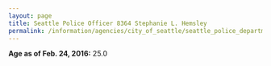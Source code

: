 ```yaml
---
layout: page
title: Seattle Police Officer 8364 Stephanie L. Hemsley
permalink: /information/agencies/city_of_seattle/seattle_police_department/copbook/8364/
---
```


**Age as of Feb. 24, 2016:** 25.0
